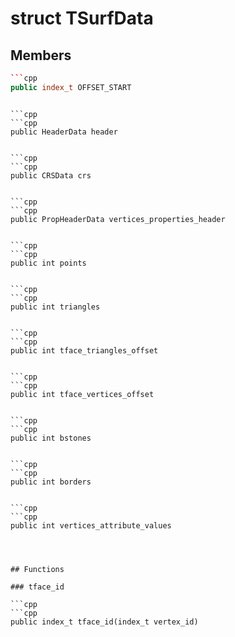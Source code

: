 # struct TSurfData


## Members

```cpp
```cpp
public index_t OFFSET_START
```
```

```cpp
```cpp
public HeaderData header
```
```

```cpp
```cpp
public CRSData crs
```
```

```cpp
```cpp
public PropHeaderData vertices_properties_header
```
```

```cpp
```cpp
public int points
```
```

```cpp
```cpp
public int triangles
```
```

```cpp
```cpp
public int tface_triangles_offset
```
```

```cpp
```cpp
public int tface_vertices_offset
```
```

```cpp
```cpp
public int bstones
```
```

```cpp
```cpp
public int borders
```
```

```cpp
```cpp
public int vertices_attribute_values
```
```



## Functions

### tface_id

```cpp
```cpp
public index_t tface_id(index_t vertex_id)
```
```




